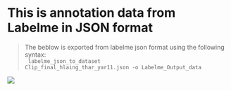 # This is annotation data from Labelme in JSON format
> The beblow is exported from labelme json format using the following syntax: <br>
> <code> labelme_json_to_dataset Clip_final_hlaing_thar_yar11.json -o Labelme_Output_data </code>

![](Labelme%20Output%20data/label_viz.png)
